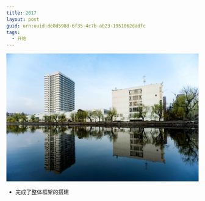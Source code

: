 ```yaml
---
title: 2017
layout: post
guid: urn:uuid:de8d598d-6f35-4c7b-ab23-1951062dadfc
tags:
  - 开始
---
```

![Shadow](/media/files/2017/12/12/shida.jpg)

 -  完成了整体框架的搭建


